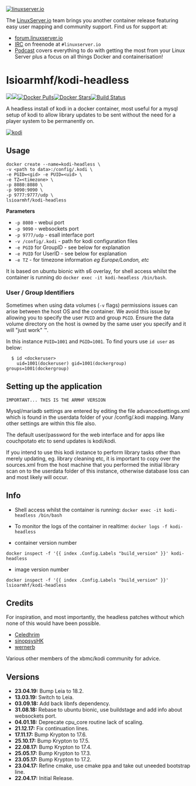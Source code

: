 [linuxserverurl]: https://linuxserver.io
[forumurl]: https://forum.linuxserver.io
[ircurl]: https://www.linuxserver.io/index.php/irc/
[podcasturl]: https://www.linuxserver.io/index.php/category/podcast/
[appurl]: https://kodi.tv/
[hub]: https://hub.docker.com/r/lsioarmhf/kodi-headless/

[![linuxserver.io](https://raw.githubusercontent.com/linuxserver/docker-templates/master/linuxserver.io/img/linuxserver_medium.png)][linuxserverurl]

The [LinuxServer.io][linuxserverurl] team brings you another container release featuring easy user mapping and community support. Find us for support at:
* [forum.linuxserver.io][forumurl]
* [IRC][ircurl] on freenode at `#linuxserver.io`
* [Podcast][podcasturl] covers everything to do with getting the most from your Linux Server plus a focus on all things Docker and containerisation!

# lsioarmhf/kodi-headless
[![](https://images.microbadger.com/badges/version/lsioarmhf/kodi-headless.svg)](https://microbadger.com/images/lsioarmhf/kodi-headless "Get your own version badge on microbadger.com")[![](https://images.microbadger.com/badges/image/lsioarmhf/kodi-headless.svg)](https://microbadger.com/images/lsioarmhf/kodi-headless "Get your own image badge on microbadger.com")[![Docker Pulls](https://img.shields.io/docker/pulls/lsioarmhf/kodi-headless.svg)][hub][![Docker Stars](https://img.shields.io/docker/stars/lsioarmhf/kodi-headless.svg)][hub][![Build Status](https://ci.linuxserver.io/buildStatus/icon?job=Docker-Builders/armhf/armhf-kodi-headless)](https://ci.linuxserver.io/job/Docker-Builders/job/armhf/job/armhf-kodi-headless/)

A headless install of kodi in a docker container, most useful for a mysql setup of kodi to allow library updates to be sent without the need for a player system to be permanently on.

[![kodi](https://raw.githubusercontent.com/linuxserver/docker-templates/master/linuxserver.io/img/kodi-banner.png)][appurl]

## Usage

```
docker create --name=kodi-headless \
-v <path to data>:/config/.kodi \
-e PGID=<gid> -e PUID=<uid> \
-e TZ=<timezone> \
-p 8080:8080 \
-p 9090:9090 \
-p 9777:9777/udp \
lsioarmhf/kodi-headless
```

**Parameters**

* `-p 8080` - webui port
* `-p 9090` - websockets port
* `-p 9777/udp` - esall interface port
* `-v /config/.kodi` - path for kodi configuration files
* `-e PGID` for GroupID - see below for explanation
* `-e PUID` for UserID - see below for explanation
* `-e TZ` - for timezone information *eg Europe/London, etc*

It is based on ubuntu bionic with s6 overlay, for shell access whilst the container is running do `docker exec -it kodi-headless /bin/bash`.

### User / Group Identifiers

Sometimes when using data volumes (`-v` flags) permissions issues can arise between the host OS and the container. We avoid this issue by allowing you to specify the user `PUID` and group `PGID`. Ensure the data volume directory on the host is owned by the same user you specify and it will "just work" ™.

In this instance `PUID=1001` and `PGID=1001`. To find yours use `id user` as below:

```
  $ id <dockeruser>
    uid=1001(dockeruser) gid=1001(dockergroup) groups=1001(dockergroup)
```

## Setting up the application
`IMPORTANT... THIS IS THE ARMHF VERSION`

Mysql/mariadb settings are entered by editing the file advancedsettings.xml which is found in the userdata folder of your /config/.kodi mapping. Many other settings are within this file also.

The default user/password for the web interface and for apps like couchpotato etc to send updates is kodi/kodi.

If you intend to use this kodi instance to perform library tasks other than merely updating, eg. library cleaning etc, it is important to copy over the sources.xml from the host machine that you performed the initial library scan on to the userdata folder of this instance, otherwise database loss can and most likely will occur.

## Info

* Shell access whilst the container is running: `docker exec -it kodi-headless /bin/bash`
* To monitor the logs of the container in realtime: `docker logs -f kodi-headless`

* container version number 

`docker inspect -f '{{ index .Config.Labels "build_version" }}' kodi-headless`

* image version number

`docker inspect -f '{{ index .Config.Labels "build_version" }}' lsioarmhf/kodi-headless`

## Credits
For inspiration, and most importantly, the headless patches without which none of this would have been possible. 

+ [Celedhrim](https://github.com/Celedhrim)
+ [sinopsysHK](https://github.com/sinopsysHK)
+ [wernerb](https://github.com/wernerb)

Various other members of the xbmc/kodi community for advice.

## Versions

+ **23.04.19:** Bump Leia to 18.2.
+ **13.03.19:** Switch to Leia.
+ **03.09.18:** Add back libnfs dependency.
+ **31.08.18:** Rebase to ubuntu bionic, use buildstage and add info about websockets port.
+ **04.01.18:** Deprecate cpu_core routine lack of scaling.
+ **21.12.17:** Fix continuation lines.
+ **17.11.17:** Bump Krypton to 17.6.
+ **25.10.17:** Bump Krypton to 17.5.
+ **22.08.17:** Bump Krypton to 17.4.
+ **25.05.17:** Bump Krypton to 17.3.
+ **23.05.17:** Bump Krypton to 17.2.
+ **23.04.17:** Refine cmake, use cmake ppa and take out uneeded bootstrap line.
+ **22.04.17:** Initial Release.
